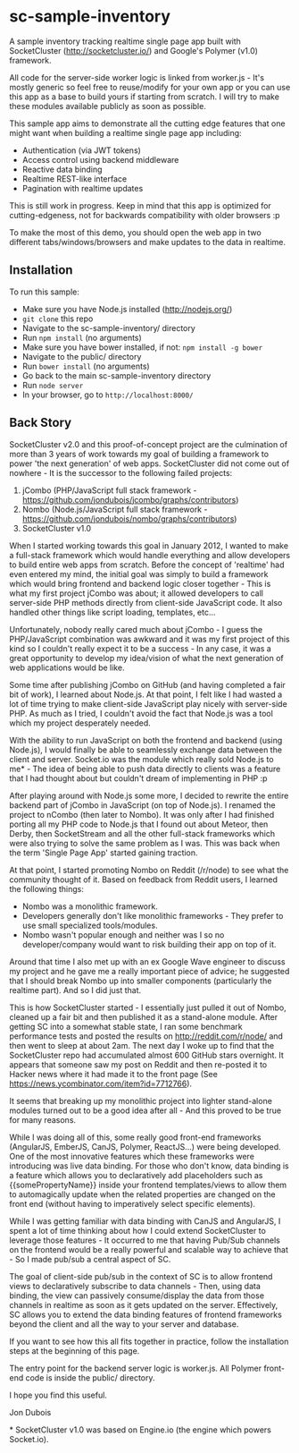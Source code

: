 # sc-sample-inventory
A sample inventory tracking realtime single page app built with SocketCluster (http://socketcluster.io/) and Google's Polymer (v1.0) framework.

All code for the server-side worker logic is linked from worker.js - It's mostly generic so feel free to reuse/modify for your own app
or you can use this app as a base to build yours if starting from scratch. I will try to make these modules available publicly as soon as
possible.

This sample app aims to demonstrate all the cutting edge features that one might want when 
building a realtime single page app including:

- Authentication (via JWT tokens)
- Access control using backend middleware
- Reactive data binding
- Realtime REST-like interface
- Pagination with realtime updates

This is still work in progress.
Keep in mind that this app is optimized for cutting-edgeness, not for backwards
compatibility with older browsers :p

To make the most of this demo, you should open the web app in two different tabs/windows/browsers and
make updates to the data in realtime.


## Installation

To run this sample:

- Make sure you have Node.js installed (http://nodejs.org/)
- ```git clone``` this repo
- Navigate to the sc-sample-inventory/ directory
- Run ```npm install``` (no arguments)
- Make sure you have bower installed, if not: ```npm install -g bower```
- Navigate to the public/ directory
- Run ```bower install``` (no arguments)
- Go back to the main sc-sample-inventory directory
- Run ```node server```
- In your browser, go to ```http://localhost:8000/```


## Back Story

SocketCluster v2.0 and this proof-of-concept project are the culmination of more than 3 years of work towards my goal of building a 
framework to power 'the next generation' of web apps. SocketCluster did not come out of nowhere - It is the successor to the following failed projects:

1. jCombo (PHP/JavaScript full stack framework - https://github.com/jondubois/jcombo/graphs/contributors)
2. Nombo (Node.js/JavaScript full stack framework - https://github.com/jondubois/nombo/graphs/contributors)
3. SocketCluster v1.0

When I started working towards this goal in January 2012, I wanted to make a full-stack framework which would handle everything and allow
developers to build entire web apps from scratch.
Before the concept of 'realtime' had even entered my mind, the initial goal was simply to build a framework which would bring frontend and backend 
logic closer together - This is what my first project jCombo was about; it allowed developers to call server-side PHP methods directly from client-side JavaScript code.
It also handled other things like script loading, templates, etc...

Unfortunately, nobody really cared much about jCombo - I guess the PHP/JavaScript combination was awkward and it was my first project of this kind 
so I couldn't really expect it to be a success - In any case, it was a great opportunity to develop my idea/vision of what the next generation of 
web applications would be like.

Some time after publishing jCombo on GitHub (and having completed a fair bit of work), I learned about Node.js.
At that point, I felt like I had wasted a lot of time trying to make client-side JavaScript play nicely with server-side PHP.
As much as I tried, I couldn't avoid the fact that Node.js was a tool which my project desperately needed.

With the ability to run JavaScript on both the frontend and backend (using Node.js), I would finally be able to seamlessly exchange data between the client and
server. Socket.io was the module which really sold Node.js to me* - The idea of being able to push data directly to clients was a feature that I had thought
about but couldn't dream of implementing in PHP :p

After playing around with Node.js some more, I decided to rewrite the entire backend part of jCombo in JavaScript (on top of Node.js).
I renamed the project to nCombo (then later to Nombo). It was only after I had finished porting all my PHP code to Node.js that 
I found out about Meteor, then Derby, then SocketStream and all the other full-stack frameworks which were also trying to solve the same 
problem as I was. This was back when the term 'Single Page App' started gaining traction.

At that point, I started promoting Nombo on Reddit (/r/node) to see what the community thought of it.
Based on feedback from Reddit users, I learned the following things:

- Nombo was a monolithic framework.
- Developers generally don't like monolithic frameworks - They prefer to use small specialized tools/modules.
- Nombo wasn't popular enough and neither was I so no developer/company would want to risk building their app on top of it.

Around that time I also met up with an ex Google Wave engineer to discuss my project and he gave me a really important piece of advice; he
suggested that I should break Nombo up into smaller components (particularly the realtime part). And so I did just that.

This is how SocketCluster started - I essentially just pulled it out of Nombo, cleaned up a fair bit and then published it as a stand-alone module.
After getting SC into a somewhat stable state, I ran some benchmark performance tests and posted the results
on http://reddit.com/r/node/ and then went to sleep at about 2am. The next day I woke up to find that the SocketCluster 
repo had accumulated almost 600 GitHub stars overnight. It appears that someone saw my post on Reddit and then re-posted it to Hacker news where it had
made it to the front page (See https://news.ycombinator.com/item?id=7712766).

It seems that breaking up my monolithic project into lighter stand-alone modules turned out to be a good idea after all - And this proved to be true
for many reasons.

While I was doing all of this, some really good front-end frameworks (AngularJS, EmberJS, CanJS, Polymer, ReactJS...) were being developed. 
One of the most innovative features which these frameworks were introducing was live data binding. For those who don't know, data binding 
is a feature which allows you to declaratively add placeholders such as {{somePropertyName}} inside your frontend templates/views 
to allow them to automagically update when the related properties are changed on the front end (without having to imperatively select specific elements).

While I was getting familiar with data binding with CanJS and AngularJS, I spent a lot of time thinking about how I could extend SocketCluster to 
leverage those features - It occurred to me that having Pub/Sub channels on the frontend would be a really powerful and scalable way to achieve
that - So I made pub/sub a central aspect of SC.

The goal of client-side pub/sub in the context of SC is to allow frontend views to declaratively subscribe to data channels - Then, using data binding,
the view can passively consume/display the data from those channels in realtime as soon as it gets updated on the server.
Effectively, SC allows you to extend the data binding features of frontend frameworks beyond the client and all the way to your server and database.

If you want to see how this all fits together in practice, follow the installation steps at the beginning of this page.

The entry point for the backend server logic is worker.js.
All Polymer front-end code is inside the public/ directory.

I hope you find this useful.

Jon Dubois

\* SocketCluster v1.0 was based on Engine.io (the engine which powers Socket.io).
